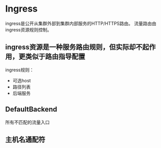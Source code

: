 # Ingress

ingress是公开从集群外部到集群内部服务的HTTP/HTTPS路由。
流量路由由ingress资源规则控制。

## ingress资源是一种服务路由规则，但实际却不起作用，更类似于路由指导配置

ingress规则：
- 可选host
- 路径列表
- 后端服务

## DefaultBackend
所有不匹配的流量入口

## 主机名通配符


